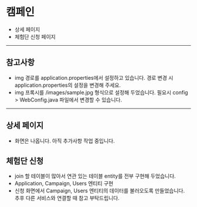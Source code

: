 # 캠페인
- 상세 페이지
- 체험단 신청 페이지

***

## 참고사항
- img 경로를 application.properties에서 설정하고 있습니다.
  경로 변경 시 application.properties의 설정을 변경해 주세요.
- img 프록시를 /images/sample.jpg 형식으로 설정해 두었습니다.
  필요시 config > WebConfig.java 파일에서 변경할 수 있습니다.

***

## 상세 페이지
- 화면은 나옵니다. 아직 추가사항 작업 중입니다.

## 체험단 신청
- join 할 테이블이 많아서 연관 있는 테이블 entity를 전부 구현해 두었습니다.
- Application, Campaign, Users 엔티티 구현
- 신청 화면에서 Campaign, Users 엔티티의 데이터를 불러오도록 만들었습니다.
  추후 다른 서비스와 연결할 때 참고 부탁드립니다.

